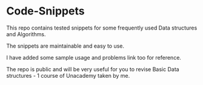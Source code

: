 # Code-Snippets

This repo contains tested snippets for some frequently used Data structures and Algorithms.

The snippets are maintainable and easy to use. 

I have added some sample usage and problems link too for reference.

The repo is public and will be very useful for you to revise Basic Data structures - 1 course of Unacademy taken by me.

